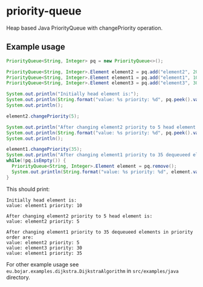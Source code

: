 # priority-queue
Heap based Java PriorityQueue with changePriority operation.

## Example usage

```java
PriorityQueue<String, Integer> pq = new PriorityQueue<>();

PriorityQueue<String, Integer>.Element element2 = pq.add("element2", 20);
PriorityQueue<String, Integer>.Element element1 = pq.add("element1", 10);
PriorityQueue<String, Integer>.Element element3 = pq.add("element3", 30);

System.out.println("Initially head element is:");
System.out.println(String.format("value: %s priority: %d", pq.peek().value(), pq.peek().priority()));
System.out.println();

element2.changePriority(5);

System.out.println("After changing element2 priority to 5 head element is:");
System.out.println(String.format("value: %s priority: %d", pq.peek().value(), pq.peek().priority()));
System.out.println();

element1.changePriority(35);
System.out.println("After changing element1 priority to 35 dequeueed elements in priority order are:");
while(!pq.isEmpty()) {
  PriorityQueue<String, Integer>.Element element = pq.remove();
  System.out.println(String.format("value: %s priority: %d", element.value(), element.priority()));
}
```

This should print:
```
Initially head element is:
value: element1 priority: 10

After changing element2 priority to 5 head element is:
value: element2 priority: 5

After changing element1 priority to 35 dequeueed elements in priority order are:
value: element2 priority: 5
value: element3 priority: 30
value: element1 priority: 35
```

For other example usage see `eu.bojar.examples.dijkstra.DijkstraAlgorithm` in `src/examples/java` directory.
